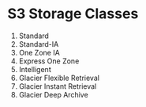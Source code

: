 # S3 Storage Classes
1. Standard
2. Standard-IA
3. One Zone IA
4. Express One Zone
5. Intelligent 
6. Glacier Flexible Retrieval
7. Glacier Instant Retrieval
8. Glacier Deep Archive
